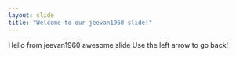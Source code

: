 ```yaml
---
layout: slide
title: "Welcome to our jeevan1960 slide!"
---
```

Hello from jeevan1960 awesome slide
Use the left arrow to go back!